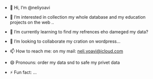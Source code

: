 - 👋 Hi, I’m @neliyoavi
- 👀 I’m interested in collection my whole database and my education projects on the web  ..
- 🌱 I’m currently learning to find my refrences eho dameged my data? 
- 💞️ I’m looking to collaborate my cration on wordpress...
- 📫 How to reach me: on my mail: neli.yoavi@icloud.com

- 😄 Pronouns: order my data snd to safe my privet data 
- ⚡ Fun fact: ...

<!---
neliyoavi/neliyoavi is a ✨ special ✨ repository because its `README.md` (this file) appears on your GitHub profile.
You can click the Preview link to take a look at your changes.
--->
